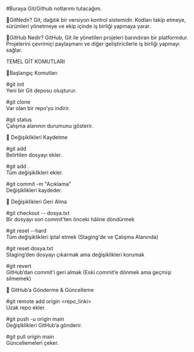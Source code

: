 #Buraya Git/Github notlarımı tutacağım.

📌GitNedir?
Git, dağıtık bir versiyon kontrol sistemidir. Kodları takip etmeye, sürümleri yönetmeye ve ekip içinde iş birliği yapmaya yarar.

📌GitHub Nedir?
GitHub, Git ile yönetilen projeleri barındıran bir platformdur. Projelerini çevrimiçi paylaşmanı ve diğer geliştiricilerle iş birliği yapmayı sağlar.

TEMEL GİT KOMUTLARI

📍Başlangıç Komutları

#git init            
Yeni bir Git deposu oluşturur.

#git clone <repo>    
Var olan bir repo’yu indirir.

#git status          
Çalışma alanının durumunu gösterir.

📍 Değişiklikleri Kaydetme

#git add <dosya>          
Belirtilen dosyayı ekler.

#git add .                 
Tüm değişiklikleri ekler.

#git commit -m "Açıklama"  
Değişiklikleri kaydeder.

📍 Değişiklikleri Geri Alma

#git checkout -- dosya.txt  
Bir dosyayı son commit’ten önceki hâline döndürmek

#git reset --hard     
Tüm değişiklikleri iptal etmek (Staging'de ve Çalışma Alanında)

#git reset dosya.txt  
Staging’den dosyayı çıkarmak ama değişiklikleri korumak

#git revert           
GitHub’dan commit’i geri almak (Eski commit’e dönmek ama geçmişi silmemek)

📍 GitHub’a Gönderme & Güncelleme

#git remote add origin <repo_linki>  
Uzak repo ekler.

#git push -u origin main             
Değişiklikleri GitHub’a gönderir.

#git pull origin main                
Güncellemeleri çeker.
